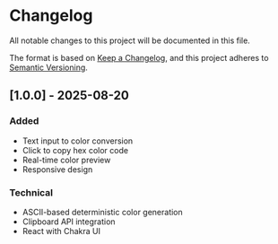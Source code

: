 # Changelog

All notable changes to this project will be documented in this file.

The format is based on [Keep a Changelog](https://keepachangelog.com/en/1.0.0/),
and this project adheres to [Semantic Versioning](https://semver.org/spec/v2.0.0.html).

## [1.0.0] - 2025-08-20

### Added
- Text input to color conversion
- Click to copy hex color code
- Real-time color preview
- Responsive design

### Technical
- ASCII-based deterministic color generation
- Clipboard API integration
- React with Chakra UI
